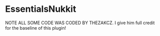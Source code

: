 # EssentialsNukkit
NOTE ALL SOME CODE WAS CODED BY THEZAKCZ. I give him full credit for the baseline of this plugin! 
